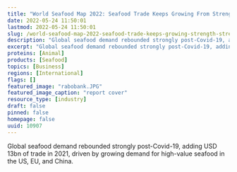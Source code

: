 ```yaml
---
title: "World Seafood Map 2022: Seafood Trade Keeps Growing From Strength to Strength"
date: 2022-05-24 11:50:01
lastmod: 2022-05-24 11:50:01
slug: /world-seafood-map-2022-seafood-trade-keeps-growing-strength-strength
description: "Global seafood demand rebounded strongly post-Covid-19, adding USD 13bn of trade in 2021, driven by growing demand for high-value seafood in the US, EU, and China."
excerpt: "Global seafood demand rebounded strongly post-Covid-19, adding USD 13bn of trade in 2021, driven by growing demand for high-value seafood in the US, EU, and China."
proteins: [Animal]
products: [Seafood]
topics: [Business]
regions: [International]
flags: []
featured_image: "rabobank.JPG"
featured_image_caption: "report cover"
resource_type: [industry]
draft: false
pinned: false
homepage: false
uuid: 10907
---
```

Global seafood demand rebounded strongly post-Covid-19, adding USD 13bn
of trade in 2021, driven by growing demand for high-value seafood in the
US, EU, and China.
